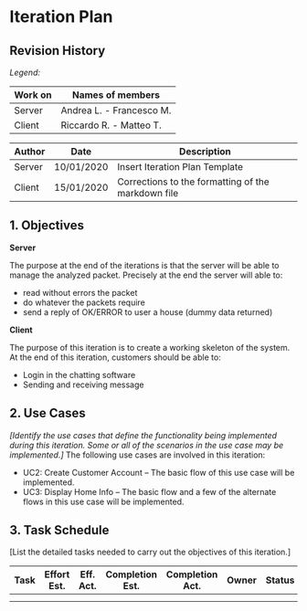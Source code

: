 # Iteration Plan

## Revision History

_Legend:_

| Work on | Names of members |
| --- | --- |
| Server | Andrea L. - Francesco M. |
| Client | Riccardo R. - Matteo T. |


| Author | Date | Description |
| --- | --- | --- |
| Server | 10/01/2020  | Insert Iteration Plan Template |
| Client | 15/01/2020 | Corrections to the formatting of the markdown file |

## 1. Objectives

**Server**

The purpose at the end of the iterations is that the server will be able to manage the analyzed packet.
Precisely at the end the server will able to:
- read without errors the packet
- do whatever the packets require
- send a reply of OK/ERROR to user a house (dummy data returned)

**Client**

The purpose of this iteration is to create a working skeleton of the system. At the end of this iteration, customers should be able to:

- Login in the chatting software
- Sending and receiving message

## 2. Use Cases

_[Identify the use cases that define the functionality being implemented during this iteration. Some or all of the scenarios in the use case may be implemented.]_ The following use cases are involved in this iteration:

- UC2: Create Customer Account – The basic flow of this use case will be implemented.
- UC3: Display Home Info – The basic flow and a few of the alternate flows in this use case will be implemented.

## 3. Task Schedule

[List the detailed tasks needed to carry out the objectives of this iteration.]

| Task  | Effort Est. | Eff. Act. | Completion Est. | Completion Act. | Owner | Status |
|:-:|---|---|---|---|:-:|:-:|
|   |   |   |   |   |   |   |
|   |   |   |   |   |   |   |
